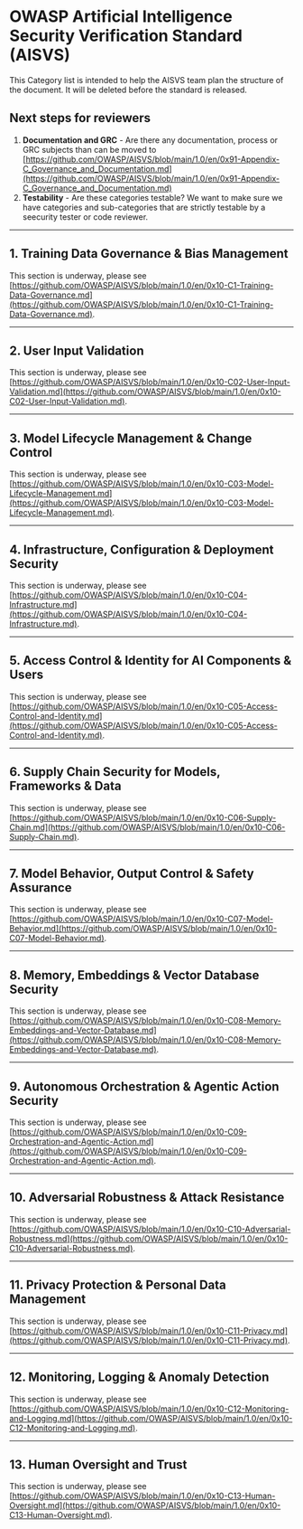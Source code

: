 # OWASP Artificial Intelligence Security Verification Standard (AISVS)

This Category list is intended to help the AISVS team plan the structure of the document. It will be deleted before the standard is released.

## Next steps for reviewers

1. **Documentation and GRC** - Are there any documentation, process or GRC subjects than can be moved to [https://github.com/OWASP/AISVS/blob/main/1.0/en/0x91-Appendix-C_Governance_and_Documentation.md](https://github.com/OWASP/AISVS/blob/main/1.0/en/0x91-Appendix-C_Governance_and_Documentation.md)
2. **Testability** - Are these categories testable? We want to make sure we have categories and sub-categories that are strictly testable by a seecurity tester or code reviewer.

---

## 1. Training Data Governance & Bias Management

This section is underway, please see [https://github.com/OWASP/AISVS/blob/main/1.0/en/0x10-C1-Training-Data-Governance.md](https://github.com/OWASP/AISVS/blob/main/1.0/en/0x10-C1-Training-Data-Governance.md).

---

## 2. User Input Validation

This section is underway, please see [https://github.com/OWASP/AISVS/blob/main/1.0/en/0x10-C02-User-Input-Validation.md](https://github.com/OWASP/AISVS/blob/main/1.0/en/0x10-C02-User-Input-Validation.md).

---

## 3. Model Lifecycle Management & Change Control

This section is underway, please see [https://github.com/OWASP/AISVS/blob/main/1.0/en/0x10-C03-Model-Lifecycle-Management.md](https://github.com/OWASP/AISVS/blob/main/1.0/en/0x10-C03-Model-Lifecycle-Management.md).

---

## 4. Infrastructure, Configuration & Deployment Security

This section is underway, please see [https://github.com/OWASP/AISVS/blob/main/1.0/en/0x10-C04-Infrastructure.md](https://github.com/OWASP/AISVS/blob/main/1.0/en/0x10-C04-Infrastructure.md).

---

## 5. Access Control & Identity for AI Components & Users

This section is underway, please see [https://github.com/OWASP/AISVS/blob/main/1.0/en/0x10-C05-Access-Control-and-Identity.md](https://github.com/OWASP/AISVS/blob/main/1.0/en/0x10-C05-Access-Control-and-Identity.md).

---

## 6. Supply Chain Security for Models, Frameworks & Data

This section is underway, please see [https://github.com/OWASP/AISVS/blob/main/1.0/en/0x10-C06-Supply-Chain.md](https://github.com/OWASP/AISVS/blob/main/1.0/en/0x10-C06-Supply-Chain.md).

---

## 7. Model Behavior, Output Control & Safety Assurance

This section is underway, please see [https://github.com/OWASP/AISVS/blob/main/1.0/en/0x10-C07-Model-Behavior.md](https://github.com/OWASP/AISVS/blob/main/1.0/en/0x10-C07-Model-Behavior.md).

---

## 8. Memory, Embeddings & Vector Database Security

This section is underway, please see [https://github.com/OWASP/AISVS/blob/main/1.0/en/0x10-C08-Memory-Embeddings-and-Vector-Database.md](https://github.com/OWASP/AISVS/blob/main/1.0/en/0x10-C08-Memory-Embeddings-and-Vector-Database.md).

---

## 9. Autonomous Orchestration & Agentic Action Security

This section is underway, please see [https://github.com/OWASP/AISVS/blob/main/1.0/en/0x10-C09-Orchestration-and-Agentic-Action.md](https://github.com/OWASP/AISVS/blob/main/1.0/en/0x10-C09-Orchestration-and-Agentic-Action.md).

---

## 10. Adversarial Robustness & Attack Resistance

This section is underway, please see [https://github.com/OWASP/AISVS/blob/main/1.0/en/0x10-C10-Adversarial-Robustness.md](https://github.com/OWASP/AISVS/blob/main/1.0/en/0x10-C10-Adversarial-Robustness.md).

---

## 11. Privacy Protection & Personal Data Management

This section is underway, please see [https://github.com/OWASP/AISVS/blob/main/1.0/en/0x10-C11-Privacy.md](https://github.com/OWASP/AISVS/blob/main/1.0/en/0x10-C11-Privacy.md).

---

## 12. Monitoring, Logging & Anomaly Detection

This section is underway, please see [https://github.com/OWASP/AISVS/blob/main/1.0/en/0x10-C12-Monitoring-and-Logging.md](https://github.com/OWASP/AISVS/blob/main/1.0/en/0x10-C12-Monitoring-and-Logging.md).

---

## 13. Human Oversight and Trust

This section is underway, please see [https://github.com/OWASP/AISVS/blob/main/1.0/en/0x10-C13-Human-Oversight.md](https://github.com/OWASP/AISVS/blob/main/1.0/en/0x10-C13-Human-Oversight.md).
